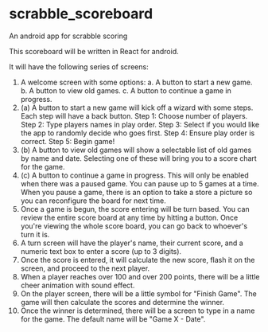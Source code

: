 # scrabble_scoreboard
An android app for scrabble scoring

This scoreboard will be written in React for android.

It will have the following series of screens:
1. A welcome screen with some options:
    a. A button to start a new game.
    b. A button to view old games.
    c. A button to continue a game in progress.
2. (a) A button to start a new game will kick off a wizard with some steps. Each step will have a back button.
    Step 1: Choose number of players.
    Step 2: Type players names in play order.
    Step 3: Select if you would like the app to randomly decide who goes first.
    Step 4: Ensure play order is correct.
    Step 5: Begin game!
3. (b) A button to view old games will show a selectable list of old games by name and date. Selecting one of these will bring      you to a score chart for the game.
4. (c) A button to continue a game in progress. This will only be enabled when there was a paused game. You can pause up to 5       games at a time. When you pause a game, there is an option to take a store a picture so you can reconfigure the board for       next time.
5. Once a game is begun, the score entering will be turn based. You can review the entire score board at any time by hitting a      button. Once you're viewing the whole score board, you can go back to whoever's turn it is. 
6. A turn screen will have the player's name, their current score, and a numeric text box to enter a score (up to 3 digits).
7. Once the score is entered, it will calculate the new score, flash it on the screen, and proceed to the next player.
8. When a player reaches over 100 and over 200 points, there will be a little cheer animation with sound effect.
9. On the player screen, there will be a little symbol for "Finish Game". The game will then calculate the scores and determine the winner.
10. Once the winner is determined, there will be a screen to type in a name for the game. The default name will be "Game X - Date".
